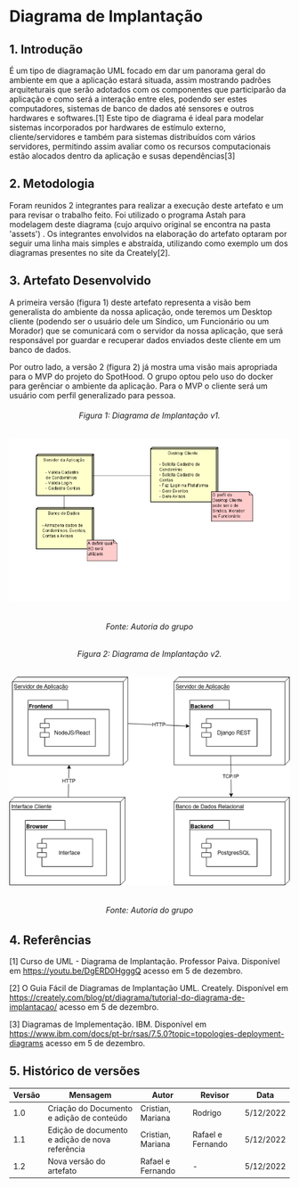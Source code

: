 # Diagrama de Implantação

## 1. Introdução
É um tipo de diagramação UML focado em dar um panorama geral do ambiente em que a aplicação estará situada, assim mostrando padrões arquiteturais que serão adotados com os componentes que participarão da aplicação e como será a interação entre eles, podendo ser estes computadores, sistemas de banco de dados até sensores e outros hardwares e softwares.[1] Este tipo de diagrama é ideal para modelar sistemas incorporados por hardwares de estímulo externo, cliente/servidores e também para sistemas distribuídos com vários servidores, permitindo assim avaliar como os recursos computacionais estão alocados dentro da aplicação e susas dependências[3]


## 2. Metodologia
Foram reunidos 2 integrantes para realizar a execução deste artefato e um para revisar o trabalho feito. Foi utilizado o programa Astah para modelagem deste diagrama (cujo arquivo original se encontra na pasta 'assets') . Os integrantes envolvidos na elaboração do artefato optaram por seguir uma linha mais simples e abstraída, utilizando como exemplo um dos diagramas presentes no site da Creately[2]. 

## 3. Artefato Desenvolvido
A primeira versão (figura 1) deste artefato representa a visão bem generalista do ambiente da nossa aplicação, onde teremos um Desktop cliente (podendo ser o usuário dele um Síndico, um Funcionário ou um Morador) que se comunicará com o servidor da nossa aplicação, que será responsável por guardar e recuperar dados enviados deste cliente em um banco de dados.

Por outro lado, a versão 2 (figura 2) já mostra uma visão mais apropriada para o MVP do projeto do SpotHood. O grupo optou pelo uso do docker para gerênciar o ambiente da aplicação. Para o MVP o cliente será um usuário com perfil generalizado para pessoa.

<h6 align='center'>Figura 1: Diagrama de Implantação v1.<h6/>
<h6 align='center'>

![image](../assets/diagrama_implantacao.png)

<h6/>
<h6 align='center'>Fonte: Autoria do grupo<h6/>

<h6 align='center'>Figura 2: Diagrama de Implantação v2.<h6/>
<h6 align='center'>

![dia_com2](../assets/Diagrama_Implantacao_v2.png)

<h6/>
<h6 align='center'>Fonte: Autoria do grupo<h6/>

## 4. Referências

[1] Curso de UML - Diagrama de Implantação. Professor Paiva. Disponível em <https://youtu.be/DgERD0HgggQ> acesso em 5 de dezembro.

[2] O Guia Fácil de Diagramas de Implantação UML. Creately. Disponível em <https://creately.com/blog/pt/diagrama/tutorial-do-diagrama-de-implantacao/> acesso em 5 de dezembro.

[3] Diagramas de Implementação. IBM. Disponível em <https://www.ibm.com/docs/pt-br/rsas/7.5.0?topic=topologies-deployment-diagrams> acesso em 5 de dezembro.

## 5. Histórico de versões
  
| Versão | Mensagem                   | Autor        | Revisor       | Data       |
|--------|----------------------------|--------------|---------------|------------|
| 1.0    | Criação do Documento e adição de conteúdo | Cristian, Mariana | Rodrigo | 5/12/2022 |
| 1.1    | Edição de documento e adição de nova referência | Cristian, Mariana | Rafael e Fernando | 5/12/2022 |
| 1.2    | Nova versão do artefato | Rafael e Fernando| - | 5/12/2022 |
